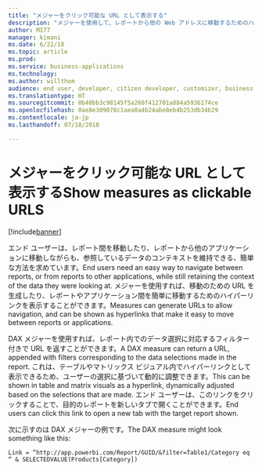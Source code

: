 ```yaml
---
title: "メジャーをクリック可能な URL として表示する"
description: "メジャーを使用して、レポートから他の Web アドレスに移動するためのハイパーリンクを定義できます。"
author: MI77
manager: kimani
ms.date: 6/22/18
ms.topic: article
ms.prod: 
ms.service: business-applications
ms.technology: 
ms.author: willthom
audience: end user, developer, citizen developer, customizer, business analyst, IT pro
ms.translationtype: HT
ms.sourcegitcommit: 0b40bb3c98145f5a260f412701a884a5936174ce
ms.openlocfilehash: 0ae8e309078c1aea0a4b24abe8eb4b253db34b29
ms.contentlocale: ja-jp
ms.lasthandoff: 07/18/2018

---
```


# <a name="show-measures-as-clickable-urls"></a><span data-ttu-id="0d322-103">メジャーをクリック可能な URL として表示する</span><span class="sxs-lookup"><span data-stu-id="0d322-103">Show measures as clickable URLS</span></span>

[!include[banner](../../../includes/banner.md)]

<span data-ttu-id="0d322-104">エンド ユーザーは、レポート間を移動したり、レポートから他のアプリケーションに移動しながらも、参照しているデータのコンテキストを維持できる、簡単な方法を求めています。</span><span class="sxs-lookup"><span data-stu-id="0d322-104">End users need an easy way to navigate between reports, or from reports to other applications, while still retaining the context of the data they were looking at.</span></span> <span data-ttu-id="0d322-105">メジャーを使用すれば、移動のための URL を生成したり、レポートやアプリケーション間を簡単に移動するためのハイパーリンクを表示することができます。</span><span class="sxs-lookup"><span data-stu-id="0d322-105">Measures can generate URLs to allow navigation, and can be shown as hyperlinks that make it easy to move between reports or applications.</span></span>

<span data-ttu-id="0d322-106">DAX メジャーを使用すれば、レポート内でのデータ選択に対応するフィルター付きで URL を返すことができます。</span><span class="sxs-lookup"><span data-stu-id="0d322-106">A DAX measure can return a URL, appended with filters corresponding to the data selections made in the report.</span></span> <span data-ttu-id="0d322-107">これは、テーブルやマトリックス ビジュアル内でハイパーリンクとして表示できるため、ユーザーの選択に基づいて動的に調整できます。</span><span class="sxs-lookup"><span data-stu-id="0d322-107">This can be shown in table and matrix visuals as a hyperlink, dynamically adjusted based on the selections that are made.</span></span> <span data-ttu-id="0d322-108">エンド ユーザーは、このリンクをクリックすることで、目的のレポートを新しいタブで開くことができます。</span><span class="sxs-lookup"><span data-stu-id="0d322-108">End users can click this link to open a new tab with the target report shown.</span></span>

<span data-ttu-id="0d322-109">次に示すのは DAX メジャーの例です。</span><span class="sxs-lookup"><span data-stu-id="0d322-109">The DAX measure might look something like this:</span></span>

`Link = “http://app.powerbi.com/Report/GUID/&filter=Table1/Category eq “ & SELECTEDVALUE(Products[Category])`

<!--
### Who uses this feature
This feature is intended for end users, developers, citizen developers, customizers, business analysts, and IT pros. No additional setup is required.
## Status
### Development status
In development
#### Target timeframe
October ‘18
-->

